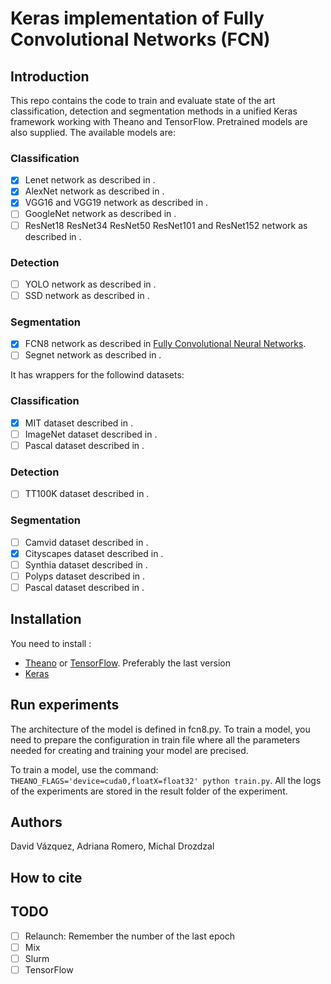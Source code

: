 # Keras implementation of Fully Convolutional Networks (FCN)

## Introduction

This repo contains the code to train and evaluate state of the art classification, detection and segmentation methods in a unified Keras framework working with Theano and TensorFlow. Pretrained models are also supplied. The available models are:

### Classification
 - [x] Lenet network as described in []().
 - [x] AlexNet network as described in []().
 - [x] VGG16 and VGG19 network as described in []().
 - [ ] GoogleNet network as described in []().
 - [ ] ResNet18 ResNet34 ResNet50 ResNet101 and ResNet152 network as described in []().
 
### Detection
 - [ ] YOLO network as described in []().
 - [ ] SSD network as described in []().
  
### Segmentation
 - [x] FCN8 network as described in [Fully Convolutional Neural Networks](https://arxiv.org/abs/1608.06993).
 - [ ] Segnet network as described in []().

It has wrappers for the followind datasets:
### Classification
 - [x] MIT dataset described in []().
 - [ ] ImageNet dataset described in []().
 - [ ] Pascal dataset described in []().
 
### Detection
 - [ ] TT100K dataset described in []().
  
### Segmentation
 - [ ] Camvid dataset described in []().
 - [x] Cityscapes dataset described in []().
 - [ ] Synthia dataset described in []().
 - [ ] Polyps dataset described in []().
 - [ ] Pascal dataset described in []().

## Installation
You need to install :
- [Theano](https://github.com/Theano/Theano) or [TensorFlow](https://github.com/Theano/Theano). Preferably the last version
- [Keras](https://github.com/fchollet/keras)

## Run experiments
The architecture of the model is defined in fcn8.py. To train a model, you need to prepare the configuration in train file  where all the parameters needed for creating and training your model are precised.

To train a model, use the command: `THEANO_FLAGS='device=cuda0,floatX=float32' python train.py`. All the logs of the experiments are stored in the result folder of the experiment.

## Authors
David Vázquez, Adriana Romero, Michal Drozdzal

## How to cite

## TODO
- [ ] Relaunch: Remember the number of the last epoch
- [ ] Mix
- [ ] Slurm
- [ ] TensorFlow
